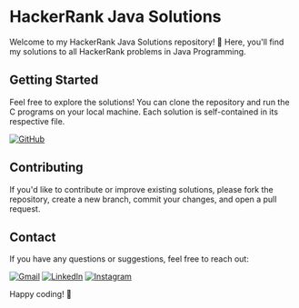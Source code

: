 # HackerRank Java Solutions

Welcome to my HackerRank Java Solutions repository! 🚀 Here, you'll find my solutions to all HackerRank problems in Java Programming.

## Getting Started

Feel free to explore the solutions! You can clone the repository and run the C programs on your local machine. Each solution is self-contained in its respective file.

[![GitHub](https://img.shields.io/badge/-GitHub-black?style=flat-square&logo=github&logoColor=white)](https://github.com/debeshp6/HackerRank-Java-Solutions)

## Contributing

If you'd like to contribute or improve existing solutions, please fork the repository, create a new branch, commit your changes, and open a pull request.

## Contact

If you have any questions or suggestions, feel free to reach out:

[![Gmail](https://img.shields.io/badge/-Gmail-red?style=flat-square&logo=gmail&logoColor=white)](mailto:debeshp6@gmail.com)
[![LinkedIn](https://img.shields.io/badge/-LinkedIn-blue?style=flat-square&logo=linkedin&logoColor=white)](https://www.linkedin.com/in/debesh-paul-4254511bb/)
[![Instagram](https://img.shields.io/badge/-Instagram-purple?style=flat-square&logo=instagram&logoColor=white)](https://www.instagram.com/debesh66.official/)

Happy coding! 🚀
